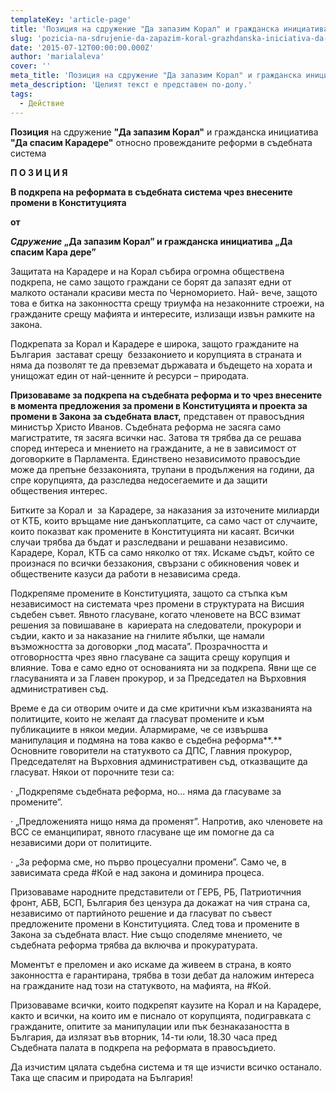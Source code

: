 ```yaml
---
templateKey: 'article-page'
title: 'Позиция на сдружение "Да запазим Корал" и гражданска инициатива "Да спасим Карадере" относно провежданите реформи в съдебната система'
slug: 'pozicia-na-sdrujenie-da-zapazim-koral-grazhdanska-iniciativa-da-spasim-karadere'
date: '2015-07-12T00:00:00.000Z'
author: 'marialaleva'
cover: ''
meta_title: 'Позиция на сдружение "Да запазим Корал" и гражданска инициатива "Да спасим Карадере" относно провежданите реформи в съдебната система'
meta_description: 'Целият текст е представен по-долу.'
tags:
  - Действие
---
```


**Позиция** на сдружение **"Да запазим Корал"** и гражданска инициатива **"Да спасим Карадере"** относно провежданите реформи в съдебната система

**П О З И Ц И Я**

**В подкрепа на реформата в съдебната система чрез внесените промени в Конституцията**

**от**

**_Сдружение_ „Да запазим Корал” и гражданска инициатива „Да спасим Кара дере”**

Защитата на Карадере и на Корал събира огромна обществена подкрепа, не само защото граждани се борят да запазят едни от малкото останали красиви места по Черноморието. Най- вече, защото това е битка на законността срещу триумфа на незаконните строежи, на гражданите срещу мафията и интересите, излизащи извън рамките на закона.

Подкрепата за Корал и Карадере е широка, защото гражданите на България  застават срещу  беззаконието и корупцията в страната и няма да позволят те да превземат държавата и бъдещето на хората и унищожат един от най-ценните ѝ ресурси – природата.

**Призоваваме за подкрепа на съдебната реформа и то чрез внесените в момента предложения за промени в Конституцията и проекта за промени в Закона за съдебната власт,** представен от правосъдния министър Христо Иванов. Съдебната реформа не засяга само магистратите, тя засяга всички нас. Затова тя трябва да се решава според интереса и мнението на гражданите, а не в зависимост от договорките в Парламента. Единствено независимото правосъдие може да препъне беззаконията, трупани в продължения на години, да спре корупцията, да разследва недосегаемите и да защити обществения интерес.

Битките за Корал и  за Карадере, за наказания за източените милиарди от КТБ, които връщаме ние данъкоплатците, са само част от случаите, които показват как промените в Конституцията ни касаят. Всички случаи трябва да бъдат и разследвани и решавани независимо. Карадере, Корал, КТБ са само няколко от тях. Искаме съдът, който се произнася по всички беззакония, свързани с обикновения човек и обществените казуси да работи в независима среда.

Подкрепяме промените в Конституцията, защото са стъпка към независимост на системата чрез промени в структурата на Висшия съдебен съвет. Явното гласуване, когато членовете на ВСС взимат решения за повишаване в  кариерата на следователи, прокурори и съдии, както и за наказание на гнилите ябълки, ще намали възможността за договорки „под масата”. Прозрачността и отговорността чрез явно гласуване са защита срещу корупция и влияние. Това е само едно от основанията ни за подкрепа. Явни ще се гласуванията и за Главен прокурор, и за Председател на Върховния административен съд.

Време е да си отворим очите и да сме критични към изказванията на политиците, които не желаят да гласуват промените и към публикациите в някои медии. Алармираме, че се извършва манипулация и подмяна на това какво е съдебна реформа**.** Основните говорители на статуквото са ДПС, Главния прокурор, Председателят на Върховния административен съд, отказващите да гласуват. Някои от порочните тези са:

· „Подкрепяме съдебната реформа, но... няма да гласуваме за промените”.

· „Предложенията нищо няма да променят”. Напротив, ако членовете на ВСС се еманципират, явното гласуване ще им помогне да са независими дори от политиците.

· „За реформа сме, но първо процесуални промени”. Само че, в зависимата среда #Кой е над закона и доминира процеса.

Призоваваме народните представители от ГЕРБ, РБ, Патриотичния фронт, АБВ, БСП, България без цензура да докажат на чия страна са, независимо от партийното решение и да гласуват по съвест предложените промени в Конституцията. След това и промените в Закона за съдебната власт. Ние също споделяме мнението, че съдебната реформа трябва да включва и прокуратурата.

Моментът е преломен и ако искаме да живеем в страна, в която законността е гарантирана, трябва в този дебат да наложим интереса на гражданите над този на статуквото, на мафията, на #Кой.

Призоваваме всички, които подкрепят каузите на Корал и на Карадере, както и всички, на които им е писнало от корупцията, подигравката с гражданите, опитите за манипулации или пък безнаказаността в България, да излязат във вторник, 14-ти юли, 18.30 часа пред Съдебната палата в подкрепа на реформата в правосъдието.

Да изчистим цялата съдебна система и тя ще изчисти всичко останало. Така ще спасим и природата на България!
